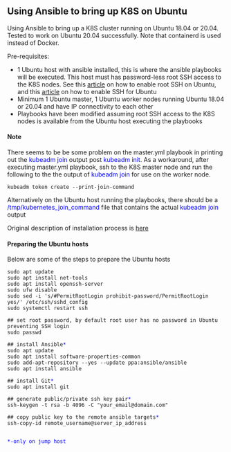 ## Using Ansible to bring up K8S on Ubuntu
Using Ansible to bring up a K8S cluster running on Ubuntu 18.04 or 20.04. Tested to work on Ubuntu 20.04 successfully. Note that containerd is used instead of Docker. 

Pre-requisites:
- 1 Ubuntu host with ansible installed, this is where the ansible playbooks will be executed. This host must has password-less root SSH access to the K8S nodes. See this [article](https://linuxconfig.org/allow-ssh-root-login-on-ubuntu-20-04-focal-fossa-linux) on how to enable root SSH on Ubuntu, and this [article](https://linuxize.com/post/how-to-enable-ssh-on-ubuntu-20-04/) on how to enable SSH for Ubuntu
- Minimum 1 Ubuntu master, 1 Ubuntu worker nodes running Ubuntu 18.04 or 20.04 and have IP connectivity to each other
- Playbooks have been modified assuming root SSH access to the K8S nodes is available from the Ubuntu host executing the playbooks

#### Note
There seems to be be some problem on the master.yml playbook in printing out the <span style="color:blue">kubeadm join</span> output post <span style="color:blue">kubeadm init</span>. As a workaround, after executing master.yml playbook, ssh to the K8S master node and run the following to the the output of <span style="color:blue">kubeadm join</span> for use on the worker node.

<pre><code>kubeadm token create --print-join-command</code></pre>

Alternatively on the Ubuntu host running the playbooks, there should be a <span style="color:blue">/tmp/kubernetes_join_command</span> file that contains the actual <span style="color:blue"> kubeadm join </span> output

Original description of installation process is [here](https://buildvirtual.net/deploy-a-kubernetes-cluster-using-ansible/)

#### Preparing the Ubuntu hosts
Below are some of the steps to prepare the Ubuntu hosts

<pre><code>sudo apt update
sudo apt install net-tools
sudo apt install openssh-server
sudo ufw disable
sudo sed -i 's/#PermitRootLogin prohibit-password/PermitRootLogin yes/' /etc/ssh/sshd_config
sudo systemctl restart ssh

## set root password, by default root user has no password in Ubuntu preventing SSH login
sudo passwd

## install Ansible<span style="color:blue">*</span>
sudo apt update
sudo apt install software-properties-common
sudo add-apt-repository --yes --update ppa:ansible/ansible
sudo apt install ansible

## install Git<span style="color:blue">*</span>
sudo apt install git

## generate public/private ssh key pair<span style="color:blue">*</span>
ssh-keygen -t rsa -b 4096 -C "your_email@domain.com"

## copy public key to the remote ansible targets<span style="color:blue">*</span>
ssh-copy-id remote_username@server_ip_address


<span style="color:blue">*-only on jump host</span>
</code></pre>
